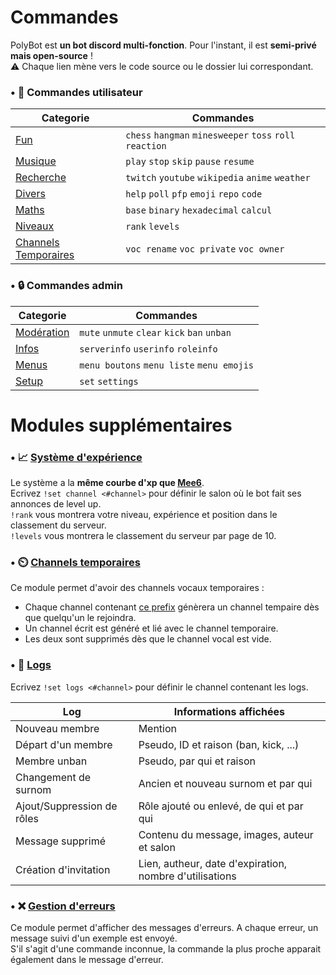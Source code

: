 # Commandes

PolyBot est **un bot discord multi-fonction**. Pour l'instant, il est **semi-privé mais open-source** !<br>
⚠️ Chaque lien mène vers le code source ou le dossier lui correspondant.<br>


### • 🧍 Commandes utilisateur

|                                            Categorie                                            |                         Commandes                       |
|-------------------------------------------------------------------------------------------------|---------------------------------------------------------|
|[Fun](https://github.com/MrSpaar/Hikari-PolyBot/blob/master/plugins/fun.py)                      | `chess` `hangman` `minesweeper` `toss` `roll` `reaction`|
|[Musique](https://github.com/MrSpaar/Hikari-PolyBot/blob/master/plugins/music.py)                | `play` `stop` `skip` `pause` `resume`                   |
|[Recherche](https://github.com/MrSpaar/Hikari-PolyBot/blob/master/plugins/search.py)             | `twitch` `youtube` `wikipedia` `anime` `weather`        |
|[Divers](https://github.com/MrSpaar/Hikari-PolyBot/blob/master/plugins/misc.py)                  | `help` `poll` `pfp` `emoji` `repo` `code`               |
|[Maths](https://github.com/MrSpaar/Hikari-PolyBot/blob/master/plugins/maths.py)                  | `base` `binary` `hexadecimal` `calcul`                  |
|[Niveaux](https://github.com/MrSpaar/Hikari-PolyBot/blob/master/plugins/levels.py)               | `rank` `levels`                                         |
|[Channels Temporaires](https://github.com/MrSpaar/Hikari-PolyBot/blob/master/plugins/channels.py)| `voc rename` `voc private` `voc owner`                  |

### • 🔒 Commandes admin

|                                        Categorie                                        |                                  Commandes                                |
|-----------------------------------------------------------------------------------------|---------------------------------------------------------------------------|
|[Modération](https://github.com/MrSpaar/Hikari-PolyBot/blob/master/plugins/moderation.py)| `mute` `unmute` `clear` `kick` `ban` `unban`                              |
|[Infos](https://github.com/MrSpaar/Hikari-PolyBot/blob/master/plugins/informations.py)   | `serverinfo` `userinfo` `roleinfo`                                        |
|[Menus](https://github.com/MrSpaar/Hikari-PolyBot/blob/master/plugins/utility.py)        | `menu boutons` `menu liste` `menu emojis`                                 |
|[Setup](https://github.com/MrSpaar/Hikari-PolyBot/blob/master/plugins/setup.py)          | `set` `settings`                                                          |

# Modules supplémentaires

### • 📈 [Système d'expérience](https://github.com/MrSpaar/Hikari-PolyBot/blob/master/plugins/levels.py)

Le système a la **même courbe d'xp que [Mee6](https://mee6.xyz/)**. <br>
Ecrivez `!set channel <#channel>` pour définir le salon où le bot fait ses annonces de level up.<br>
`!rank` vous montrera votre niveau, expérience et position dans le classement du serveur.<br>
`!levels` vous montrera le classement du serveur par page de 10.

### • ⏲️ [Channels temporaires](https://github.com/MrSpaar/Hikari-PolyBot/blob/master/plugins/channels.py)

Ce module permet d'avoir des channels vocaux temporaires :

- Chaque channel contenant [ce prefix](https://github.com/MrSpaar/Hikari-PolyBot/blob/master/plugins/channels.py#L18) génèrera un channel tempaire dès que quelqu'un le rejoindra.
- Un channel écrit est généré et lié avec le channel temporaire.
- Les deux sont supprimés dès que le channel vocal est vide.

### • 📝 [Logs](https://github.com/MrSpaar/Hikari-PolyBot/blob/master/plugins/logs.py)

Ecrivez `!set logs <#channel>` pour définir le channel contenant les logs.

|           Log            |                Informations affichées                  |
|--------------------------|--------------------------------------------------------|
|Nouveau membre            | Mention                                                |
|Départ d'un membre        | Pseudo, ID et raison (ban, kick, ...)                  |
|Membre unban              | Pseudo, par qui et raison                              |
|Changement de surnom      | Ancien et nouveau surnom et par qui                    |
|Ajout/Suppression de rôles| Rôle ajouté ou enlevé, de qui et par qui               |
|Message supprimé          | Contenu du message, images, auteur et salon            |
|Création d'invitation     | Lien, autheur, date d'expiration, nombre d'utilisations|

### • ❌ [Gestion d'erreurs](https://github.com/MrSpaar/PolyBot/blob/master/modules/errors.py)

Ce module permet d'afficher des messages d'erreurs. A chaque erreur, un message suivi d'un exemple est envoyé.<br>
S'il s'agit d'une commande inconnue, la commande la plus proche apparait également dans le message d'erreur.
